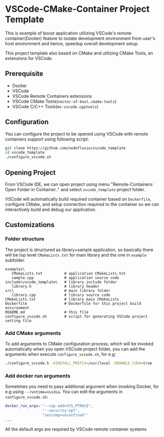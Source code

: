 # VSCode-CMake-Container Project Template #
This is example of boost application utilizing VSCode's remote container(Docker) feature to isolate development environment from user's host environment and hence, speedup overall development setup.

This project template also based on CMake and utilizing CMake Tools, an extensions for VSCode.


## Prerequisite ##
* Docker
* VSCode
* VSCode Remote Containers extensions
* VSCode CMake Tools(<code>vector-of-bool.cmake-tools</code>)
* VSCode C/C++ Tools(<code>ms-vscode.cpptools</code>)

## Configuration ##
You can configure the project to be opened using VSCode with remote containers support using following script:

``` bash
git clone https://github.com/nodefluxio/vscode_template
cd vscode_template
./configure_vscode.sh
```


## Opening Project ##
From VSCode IDE, we can open project using menu "Remote-Containers: Open Folder in Container.." and select <code>vscode_template</code> project folder.

VSCode will automatically build required container based on <code>Dockerfile</code>, configure CMake, and setup connection required to the container so we can interactively build and debug our application.

## Customizations ##
### Folder structure ###
The project is structured as library+sample application, so basically there will be top level <code>CMakeLists.txt</code> for main library and the one in <code>example</code> subfolder.

```
examples\
   CMakeLists.txt          # application CMakeLists.txt
   sample.cpp              # application source code
include\vscode_template\   # library include folder
   library.h               # library header
src\                       # main library folder
   library.cpp             # library source code
CMakeLists.txt             # library main CMakeLists
Dockerfile                 # Dockerfile for this project build environment
README.md                  # this file
configure_vscode.sh        # script for generating VSCode project setting file
```
### Add CMake arguments ###
To add arguments to CMake configuration process, which will be invoked automatically when you open VSCode project folder, you can add the arguments when execute <code>configure_vscode.sh</code>, for e.g:
``` bash
./configure_vscode.h -DINSTALL_PREFIX=/usr/local -DENABLE_CUDA=true
```

### Add docker run arguments ###
Sometimes you need to pass additional argument when invoking Docker, for e.g using <code>--runtime=nvidia</code>. You can edit the arguments in <code>configure_vscode.sh</code>:
``` bash
docker_run_args='"--cap-add=SYS_PTRACE",
                 "--security-opt",
                 "seccomp=unconfined"'
...
```
All the default args are required by VSCode remote container systems
